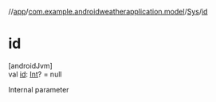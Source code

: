 //[app](../../../index.md)/[com.example.androidweatherapplication.model](../index.md)/[Sys](index.md)/[id](id.md)

# id

[androidJvm]\
val [id](id.md): [Int](https://kotlinlang.org/api/latest/jvm/stdlib/kotlin/-int/index.html)? = null

Internal parameter
